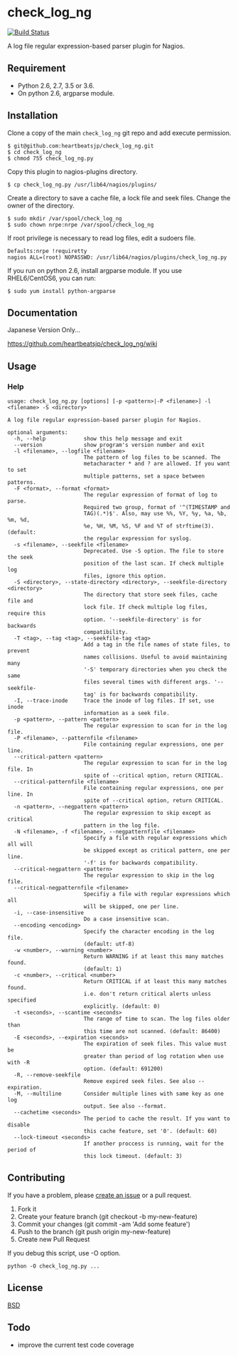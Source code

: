 # check_log_ng

[![Build Status](https://travis-ci.org/heartbeatsjp/check_log_ng.svg?branch=master)](https://travis-ci.org/heartbeatsjp/check_log_ng)

A log file regular expression-based parser plugin for Nagios.

## Requirement

- Python 2.6, 2.7, 3.5 or 3.6.
- On python 2.6, argparse module.

## Installation

Clone a copy of the main `check_log_ng` git repo and add execute permission.

```
$ git@github.com:heartbeatsjp/check_log_ng.git
$ cd check_log_ng
$ chmod 755 check_log_ng.py
```
Copy this plugin to nagios-plugins directory.

```
$ cp check_log_ng.py /usr/lib64/nagios/plugins/
```

Create a directory to save a cache file, a lock file and seek files.
Change the owner of the directory.
```
$ sudo mkdir /var/spool/check_log_ng
$ sudo chown nrpe:nrpe /var/spool/check_log_ng
```

If root privilege is necessary to read log files, edit a  sudoers file.

```
Defaults:nrpe !requiretty
nagios ALL=(root) NOPASSWD: /usr/lib64/nagios/plugins/check_log_ng.py
```

If you run on python 2.6, install argparse module.
If you use RHEL6/CentOS6, you can run:

```
$ sudo yum install python-argparse
```

## Documentation

Japanese Version Only...

https://github.com/heartbeatsjp/check_log_ng/wiki

## Usage

### Help

```
usage: check_log_ng.py [options] [-p <pattern>|-P <filename>] -l <filename> -S <directory>

A log file regular expression-based parser plugin for Nagios.

optional arguments:
  -h, --help            show this help message and exit
  --version             show program's version number and exit
  -l <filename>, --logfile <filename>
                        The pattern of log files to be scanned. The
                        metacharacter * and ? are allowed. If you want to set
                        multiple patterns, set a space between patterns.
  -F <format>, --format <format>
                        The regular expression of format of log to parse.
                        Required two group, format of '^(TIMESTAMP and
                        TAG)(.*)$'. Also, may use %%, %Y, %y, %a, %b, %m, %d,
                        %e, %H, %M, %S, %F and %T of strftime(3). (default:
                        the regular expression for syslog.
  -s <filename>, --seekfile <filename>
                        Deprecated. Use -S option. The file to store the seek
                        position of the last scan. If check multiple log
                        files, ignore this option.
  -S <directory>, --state-directory <directory>, --seekfile-directory <directory>
                        The directory that store seek files, cache file and
                        lock file. If check multiple log files, require this
                        option. '--seekfile-directory' is for backwards
                        compatibility.
  -T <tag>, --tag <tag>, --seekfile-tag <tag>
                        Add a tag in the file names of state files, to prevent
                        names collisions. Useful to avoid maintaining many
                        '-S' temporary directories when you check the same
                        files several times with different args. '--seekfile-
                        tag' is for backwards compatibility.
  -I, --trace-inode     Trace the inode of log files. If set, use inode
                        information as a seek file.
  -p <pattern>, --pattern <pattern>
                        The regular expression to scan for in the log file.
  -P <filename>, --patternfile <filename>
                        File containing regular expressions, one per line.
  --critical-pattern <pattern>
                        The regular expression to scan for in the log file. In
                        spite of --critical option, return CRITICAL.
  --critical-patternfile <filename>
                        File containing regular expressions, one per line. In
                        spite of --critical option, return CRITICAL.
  -n <pattern>, --negpattern <pattern>
                        The regular expression to skip except as critical
                        pattern in the log file.
  -N <filename>, -f <filename>, --negpatternfile <filename>
                        Specify a file with regular expressions which all will
                        be skipped except as critical pattern, one per line.
                        '-f' is for backwards compatibility.
  --critical-negpattern <pattern>
                        The regular expression to skip in the log file.
  --critical-negpatternfile <filename>
                        Specifiy a file with regular expressions which all
                        will be skipped, one per line.
  -i, --case-insensitive
                        Do a case insensitive scan.
  --encoding <encoding>
                        Specify the character encoding in the log file.
                        (default: utf-8)
  -w <number>, --warning <number>
                        Return WARNING if at least this many matches found.
                        (default: 1)
  -c <number>, --critical <number>
                        Return CRITICAL if at least this many matches found.
                        i.e. don't return critical alerts unless specified
                        explicitly. (default: 0)
  -t <seconds>, --scantime <seconds>
                        The range of time to scan. The log files older than
                        this time are not scanned. (default: 86400)
  -E <seconds>, --expiration <seconds>
                        The expiration of seek files. This value must be
                        greater than period of log rotation when use with -R
                        option. (default: 691200)
  -R, --remove-seekfile
                        Remove expired seek files. See also --expiration.
  -M, --multiline       Consider multiple lines with same key as one log
                        output. See also --format.
  --cachetime <seconds>
                        The period to cache the result. If you want to disable
                        this cache feature, set '0'. (default: 60)
  --lock-timeout <seconds>
                        If another proccess is running, wait for the period of
                        this lock timeout. (default: 3)
```

## Contributing

If you have a problem, please [create an issue](https://github.com/heartbeatsjp/check_log_ng/issues) or a pull request.

1. Fork it
1. Create your feature branch (git checkout -b my-new-feature)
1. Commit your changes (git commit -am 'Add some feature')
1. Push to the branch (git push origin my-new-feature)
1. Create new Pull Request

If you debug this script, use -O option.

```
python -O check_log_ng.py ...
```

## License

[BSD](https://github.com/heartbeatsjp/check_log_ng/blob/master/LICENSE.txt)

## Todo

- improve the current test code coverage
